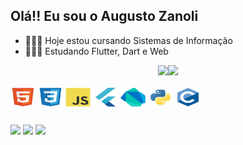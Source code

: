 ## Olá!! Eu sou o Augusto Zanoli

- 👩🏾‍🎓 Hoje estou cursando Sistemas de Informação
- 👩🏾‍💻 Estudando Flutter, Dart e Web

<div style="display: flex; justify-content: center;">
  <a href="https://github.com/AugustoZanoli">
    <img height="180em" src="https://github-readme-stats.vercel.app/api?username=AugustoZanoli&show_icons=true&theme=dracula&include_all_commits=true&count_private=true"/>
  </a>
  <a href="https://github.com/AugustoZanoli">
    <img height="180em" src="https://github-readme-stats.vercel.app/api/top-langs/?username=AugustoZanoli&layout=compact&langs_count=7&theme=dracula"/>
  </a>
</div>

<div style="display: inline_block"><br>
  <img align="center" alt="HTML5" height="30" width="40" src="https://raw.githubusercontent.com/devicons/devicon/master/icons/html5/html5-original.svg">
  <img align="center" alt="CSS3" height="30" width="40" src="https://raw.githubusercontent.com/devicons/devicon/master/icons/css3/css3-original.svg">
  <img align="center" alt="JavaScript" height="30" width="40" src="https://raw.githubusercontent.com/devicons/devicon/master/icons/javascript/javascript-original.svg">
  <img align="center" alt="Flutter" height="30" width="40" src="https://raw.githubusercontent.com/devicons/devicon/master/icons/flutter/flutter-original.svg">
  <img align="center" alt="Dart" height="30" width="40" src="https://raw.githubusercontent.com/devicons/devicon/master/icons/dart/dart-original.svg">
  <img align="center" alt="Python" height="30" width="40" src="https://raw.githubusercontent.com/devicons/devicon/master/icons/python/python-original.svg">
  <img align="center" alt="C" height="30" width="40" src="https://raw.githubusercontent.com/devicons/devicon/master/icons/c/c-original.svg">
</div>

##

<div> 
  <a href="https://www.instagram.com/zanoli08/" target="_blank"><img src="https://img.shields.io/badge/-Instagram-%23E4405F?style=for-the-badge&logo=instagram&logoColor=white" target="_blank"></a>
  <a href="mailto:zancamar9@gmail.com"><img src="https://img.shields.io/badge/Gmail-D14836?style=for-the-badge&logo=gmail&logoColor=white"></a>
  <a href="https://www.linkedin.com/in/augusto-de-camargos-zanoli-9728b12a6/"><img src="https://img.shields.io/badge/Linkedin-D14836?style=for-the-badge&logo=linkedin&logoColor=blue"></a>
</div>
